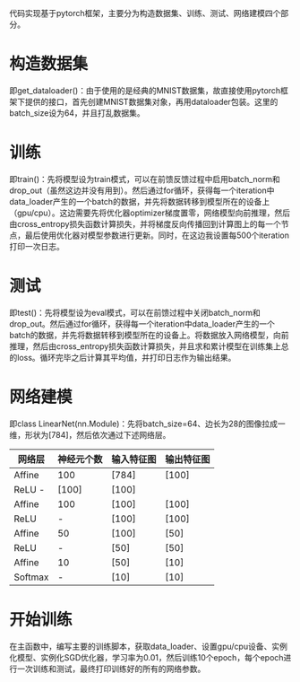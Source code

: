 代码实现基于pytorch框架，主要分为构造数据集、训练、测试、网络建模四个部分。
# 构造数据集
即get_dataloader()：由于使用的是经典的MNIST数据集，故直接使用pytorch框架下提供的接口，首先创建MNIST数据集对象，再用dataloader包装。这里的batch_size设为64，并且打乱数据集。
# 训练
即train()：先将模型设为train模式，可以在前馈反馈过程中启用batch_norm和drop_out（虽然这边并没有用到）。然后通过for循环，获得每一个iteration中data_loader产生的一个batch的数据，并先将数据转移到模型所在的设备上（gpu/cpu）。这边需要先将优化器optimizer梯度置零，网络模型向前推理，然后由cross_entropy损失函数计算损失，并将梯度反向传播回到计算图上的每一个节点，最后使用优化器对模型参数进行更新。同时，在这边我设置每500个iteration打印一次日志。
# 测试
即test()：先将模型设为eval模式，可以在前馈过程中关闭batch_norm和drop_out。然后通过for循环，获得每一个iteration中data_loader产生的一个batch的数据，并先将数据转移到模型所在的设备上。将数据放入网络模型，向前推理，然后由cross_entropy损失函数计算损失，并且求和累计模型在训练集上总的loss。循环完毕之后计算其平均值，并打印日志作为输出结果。
# 网络建模
即class LinearNet(nn.Module)：先将batch_size=64、边长为28的图像拉成一维，形状为[784]，然后依次通过下述网络层。

|网络层|神经元个数|输入特征图|输出特征图|
|--|--|--|--|
|Affine|100	|[784]	|[100]|
|ReLU	-	|[100]	|[100]|
|Affine	|100|[100]	|[100]|
|ReLU	|-	|[100]	|[100]|
|Affine	|50	|[100]	|[50]|
|ReLU	|-	|[50]	|[50]|
|Affine|10	|[50]	|[10]|
|Softmax|	-|[10]  |[10]|
# 开始训练
在主函数中，编写主要的训练脚本，获取data_loader、设置gpu/cpu设备、实例化模型、实例化SGD优化器，学习率为0.01，然后训练10个epoch，每个epoch进行一次训练和测试，最终打印训练好的所有的网络参数。
